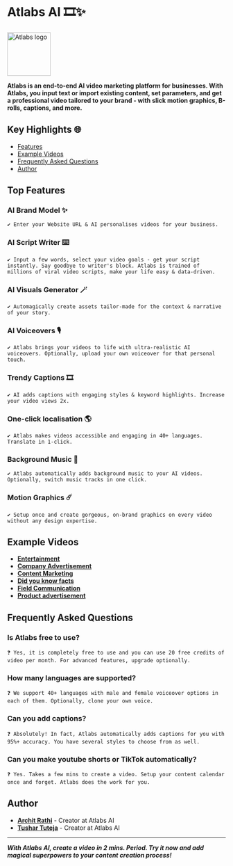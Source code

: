 # Atlabs AI 🎞️✨

<p align="left">
  <img src="https://framerusercontent.com/images/Apx17b5F1x7XTMh0TSyS54f1UQ.png?scale-down-to=512" alt="Atlabs logo" width="100">
</p>




**Atlabs is an end-to-end AI video marketing platform for businesses. With Atlabs, you input text or import existing content, set parameters, and get a professional video tailored to your brand - with slick motion graphics, B-rolls, captions, and more.**

## Key Highlights 🌐
- [Features](#top-features)
- [Example Videos](#example-videos)
- [Frequently Asked Questions](#frequently-asked-questions)
- [Author](#author)

## Top Features

### AI Brand Model ✨
`✔️ Enter your Website URL & AI personalises videos for your business. `

### AI Script Writer ⌨️
`✔️ Input a few words, select your video goals - get your script instantly. Say goodbye to writer's block. Atlabs is trained of millions of viral video scripts, make your life easy & data-driven.`

### AI Visuals Generator 🪄
`✔️ Automagically create assets tailor-made for the context & narrative of your story.`

### AI Voiceovers 🎙️
`✔️ Atlabs brings your videos to life with ultra-realistic AI voiceovers. Optionally, upload your own voiceover for that personal touch.`

### Trendy Captions 🎞️
`✔️ AI adds captions with engaging styles & keyword highlights. Increase your video views 2x.`

### One-click localisation 🌎
`✔️ Atlabs makes videos accessible and engaging in 40+ languages. Translate in 1-click.`

### Background Music 🎵
`✔️ Atlabs automatically adds background music to your AI videos. Optionally, switch music tracks in one click.`

### Motion Graphics ☄️
`✔️ Setup once and create gorgeous, on-brand graphics on every video without any design expertise.`

## Example Videos

- **[Entertainment](https://framerusercontent.com/assets/WK8eIuPaGdD0JwJNzVVOrupZ8K8.mp4)**
- **[Company Advertisement](https://generatedassets.s3.amazonaws.com/8e08dd02-c81b-422e-a746-c474a54a205e.mp4)**
- **[Content Marketing](https://generatedassets.s3.amazonaws.com/c531c292-f41a-47c9-87fc-424b8ae25ff9.mp4)**
- **[Did you know facts](https://framerusercontent.com/assets/Mp3kSBEVGKj9AQqC0pkn1Ort5NI.mp4)**
- **[Field Communication](https://generatedassets.s3.amazonaws.com/ac39534e-0ac9-4f56-8dfb-43a10118c905.mp4)**
- **[Product advertisement](https://generatedassets.s3.amazonaws.com/5e650708-6df9-493c-b14e-7f029a71cd63.mp4)**

## Frequently Asked Questions

### Is Atlabs free to use?
`❓ Yes, it is completely free to use and you can use 20 free credits of video per month. For advanced features, upgrade optionally.`

### How many languages are supported?
`❓ We support 40+ languages with male and female voiceover options in each of them. Optionally, clone your own voice.`

### Can you add captions?
`❓ Absolutely! In fact, Atlabs automatically adds captions for you with 95%+ accuracy. You have several styles to choose from as well.`

### Can you make youtube shorts or TikTok automatically?
`❓ Yes. Takes a few mins to create a video. Setup your content calendar once and forget. Atlabs does the work for you.`

## Author

- **[Archit Rathi](https://github.com/architrathi)** - Creator at Atlabs AI
- **[Tushar Tuteja](https://github.com/tushartuteja)** - Creator at Atlabs AI

---

***With Atlabs AI, create a video in 2 mins. Period. Try it now and add magical superpowers to your content creation process!***
